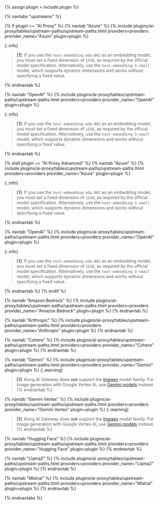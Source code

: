 {% assign plugin = include.plugin %}

{% navtabs "upstreams" %}

{% if plugin == "AI Proxy" %}
{% navtab "Azure" %}
{% include plugins/ai-proxy/tables/upstream-paths/upstream-paths.html
    providers=providers
    provider_name="Azure"
    plugin=plugin %}

{:.info}
> **[1]**: If you use the `text-embedding-ada-002` as an embedding model, you must set a fixed dimension of `1536`, as required by the official model specification. Alternatively, use the `text-embedding-3-small` model, which supports dynamic dimensions and works without specifying a fixed value.

{% endnavtab %}

{% navtab "OpenAI" %}
{% include plugins/ai-proxy/tables/upstream-paths/upstream-paths.html
    providers=providers
    provider_name="OpenAI"
    plugin=plugin %}

{:.info}
> **[1]**: If you use the `text-embedding-ada-002` as an embedding model, you must set a fixed dimension of `1536`, as required by the official model specification. Alternatively, use the `text-embedding-3-small` model, which supports dynamic dimensions and works without specifying a fixed value.

{% endnavtab %}

{% elsif plugin == "AI Proxy Advanced" %}
{% navtab "Azure" %}
{% include plugins/ai-proxy/tables/upstream-paths/upstream-paths.html
    providers=providers
    provider_name="Azure"
    plugin=plugin %}

{:.info}
> **[1]**: If you use the `text-embedding-ada-002` as an embedding model, you must set a fixed dimension of `1536`, as required by the official model specification. Alternatively, use the `text-embedding-3-small` model, which supports dynamic dimensions and works without specifying a fixed value.

{% endnavtab %}

{% navtab "OpenAI" %}
{% include plugins/ai-proxy/tables/upstream-paths/upstream-paths.html
    providers=providers
    provider_name="OpenAI"
    plugin=plugin %}

{:.info}
> **[1]**: If you use the `text-embedding-ada-002` as an embedding model, you must set a fixed dimension of `1536`, as required by the official model specification. Alternatively, use the `text-embedding-3-small` model, which supports dynamic dimensions and works without specifying a fixed value.

{% endnavtab %}
{% endif %}

{% navtab "Amazon Bedrock" %}
  {% include plugins/ai-proxy/tables/upstream-paths/upstream-paths.html
    providers=providers
    provider_name="Amazon Bedrock"
    plugin=plugin %}
{% endnavtab %}

{% navtab "Anthropic" %}
  {% include plugins/ai-proxy/tables/upstream-paths/upstream-paths.html
    providers=providers
    provider_name="Anthropic"
    plugin=plugin %}
{% endnavtab %}

{% navtab "Cohere" %}
  {% include plugins/ai-proxy/tables/upstream-paths/upstream-paths.html
    providers=providers
    provider_name="Cohere"
    plugin=plugin %}
{% endnavtab %}

{% navtab "Gemini" %}
  {% include plugins/ai-proxy/tables/upstream-paths/upstream-paths.html
    providers=providers
    provider_name="Gemini"
    plugin=plugin %}
{:.warning}
> **[1]**: Kong AI Gateway does **not** support the [Imagen](https://console.cloud.google.com/vertex-ai/publishers/google/model-garden/imagen-4.0-generate-preview-06-06?inv=1&invt=Ab46EA&project=summit-demo-2022) model family. For image generation with Google Vertex AI, use [Gemini models](https://cloud.google.com/vertex-ai/generative-ai/docs/multimodal/image-generation) instead.
{% endnavtab %}

{% navtab "Gemini Vertex" %}
  {% include plugins/ai-proxy/tables/upstream-paths/upstream-paths.html
    providers=providers
    provider_name="Gemini Vertex"
    plugin=plugin %}
{:.warning}
> **[1]**: Kong AI Gateway does **not** support the [Imagen](https://console.cloud.google.com/vertex-ai/publishers/google/model-garden/imagen-4.0-generate-preview-06-06?inv=1&invt=Ab46EA&project=summit-demo-2022) model family. For image generation with Google Vertex AI, use [Gemini models](https://cloud.google.com/vertex-ai/generative-ai/docs/multimodal/image-generation) instead.
{% endnavtab %}

{% navtab "Hugging Face" %}
  {% include plugins/ai-proxy/tables/upstream-paths/upstream-paths.html
    providers=providers
    provider_name="Hugging Face"
    plugin=plugin %}
{% endnavtab %}

{% navtab "Llama2" %}
  {% include plugins/ai-proxy/tables/upstream-paths/upstream-paths.html
    providers=providers
    provider_name="Llama2"
    plugin=plugin %}
{% endnavtab %}

{% navtab "Mistral" %}
  {% include plugins/ai-proxy/tables/upstream-paths/upstream-paths.html
    providers=providers
    provider_name="Mistral"
    plugin=plugin %}
{% endnavtab %}

{% endnavtabs %}
